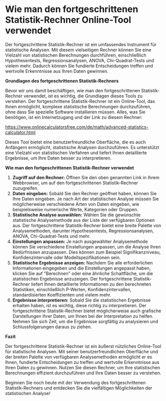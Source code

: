 Wie man den fortgeschrittenen Statistik-Rechner Online-Tool verwendet
=====================================================================

Der fortgeschrittene Statistik-Rechner ist ein umfassendes Instrument für statistische Analysen. Mit diesem vielseitigen Rechner können Sie eine Vielzahl von statistischen Berechnungen durchführen, einschließlich Hypothesentests, Regressionsanalysen, ANOVA, Chi-Quadrat-Tests und vielem mehr. Dadurch können Sie fundierte Entscheidungen treffen und wertvolle Erkenntnisse aus Ihren Daten gewinnen.

**Grundlagen des fortgeschrittenen Statistik-Rechners**

Bevor wir uns damit beschäftigen, wie man den fortgeschrittenen Statistik-Rechner verwendet, ist es wichtig, die Grundlagen dieses Tools zu verstehen. Der fortgeschrittene Statistik-Rechner ist ein Online-Tool, das Ihnen ermöglicht, komplexe statistische Berechnungen durchzuführen, ohne dass Sie spezielle Software installieren müssen. Alles, was Sie benötigen, ist ein Internetzugang und der Link zu diesem Rechner:

<https://www.onlinecalculatorsfree.com/de/math/advanced-statistics-calculator.html>

Dieses Tool bietet eine benutzerfreundliche Oberfläche, die es auch Anfängern ermöglicht, statistische Analysen durchzuführen. Es unterstützt eine Vielzahl von statistischen Verfahren und liefert Ihnen detaillierte Ergebnisse, um Ihre Daten besser zu interpretieren.

**Wie man den fortgeschrittenen Statistik-Rechner verwendet**

1. **Zugriff auf den Rechner:** Öffnen Sie den oben genannten Link in Ihrem Webbrowser, um auf den fortgeschrittenen Statistik-Rechner zuzugreifen.
2. **Daten eingeben:** Sobald Sie den Rechner geöffnet haben, können Sie Ihre Daten eingeben. Je nach Art der statistischen Analyse müssen Sie möglicherweise verschiedene Arten von Daten eingeben, wie beispielsweise numerische Werte, Kategorien oder Gruppen.
3. **Statistische Analyse auswählen:** Wählen Sie die gewünschte statistische Analysemethode aus der Liste der verfügbaren Optionen aus. Der fortgeschrittene Statistik-Rechner bietet eine breite Palette von Analysemethoden, darunter Hypothesentests, Regressionsanalysen, ANOVA, Chi-Quadrat-Tests und mehr.
4. **Einstellungen anpassen:** Je nach ausgewählter Analysemethode können Sie verschiedene Einstellungen anpassen, um die Analyse Ihren Bedürfnissen anzupassen. Dies können zum Beispiel Signifikanzniveau, Konfidenzintervalle oder Modellspezifikationen sein.
5. **Statistische Ergebnisse anzeigen:** Nachdem Sie alle erforderlichen Informationen eingegeben und die Einstellungen angepasst haben, klicken Sie auf "Berechnen" oder eine ähnliche Schaltfläche, um die statistischen Ergebnisse anzuzeigen. Der fortgeschrittene Statistik-Rechner liefert Ihnen detaillierte Informationen zu den berechneten Statistiken, einschließlich P-Werten, Konfidenzintervallen, standardisierten Koeffizienten und vielem mehr.
6. **Ergebnisse interpretieren:** Sobald Sie die statistischen Ergebnisse erhalten haben, ist es wichtig, diese richtig zu interpretieren. Der fortgeschrittene Statistik-Rechner bietet möglicherweise auch grafische Darstellungen Ihrer Daten, um Ihnen bei der Interpretation zu helfen. Nehmen Sie sich Zeit, um die Ergebnisse sorgfältig zu analysieren und Schlussfolgerungen daraus zu ziehen.

**Fazit**

Der fortgeschrittene Statistik-Rechner ist ein äußerst nützliches Online-Tool für statistische Analysen. Mit seiner benutzerfreundlichen Oberfläche und der breiten Palette von verfügbaren Analysemethoden ermöglicht er es Ihnen, fundierte Entscheidungen zu treffen und wertvolle Erkenntnisse aus Ihren Daten zu gewinnen. Nutzen Sie diesen Rechner, um Ihre statistischen Berechnungen effizient durchzuführen und Ihre Daten besser zu verstehen.

Beginnen Sie noch heute mit der Verwendung des fortgeschrittenen Statistik-Rechners und entdecken Sie die vielfältigen Möglichkeiten der statistischen Analyse!
